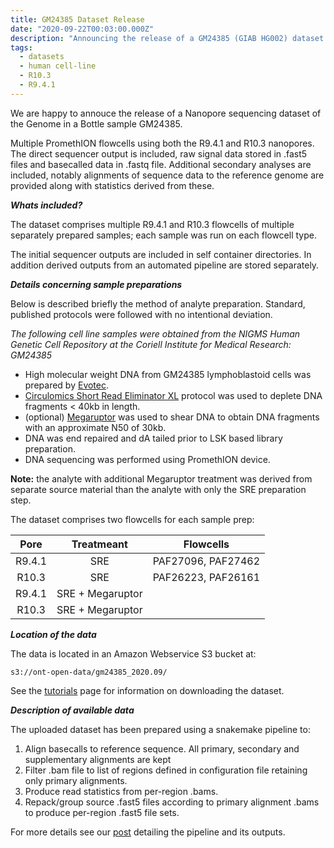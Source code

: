 ```yaml
---
title: GM24385 Dataset Release
date: "2020-09-22T00:03:00.000Z"
description: "Announcing the release of a GM24385 (GIAB HG002) dataset."
tags:
  - datasets
  - human cell-line
  - R10.3
  - R9.4.1
---
```


We are happy to annouce the release of a Nanopore sequencing dataset
of the Genome in a Bottle sample GM24385.

Multiple PromethION flowcells using both the R9.4.1 and R10.3 nanopores.
The direct sequencer output is included, raw signal data stored in
.fast5 files and basecalled data in .fastq file. Additional secondary
analyses are included, notably alignments of sequence data to the
reference genome are provided along with statistics derived from these.


***Whats included?***

The dataset comprises multiple R9.4.1 and R10.3 flowcells of multiple
separately prepared samples; each sample was run on each flowcell type.

The initial sequencer outputs are included in self container directories.
In addition derived outputs from an automated pipeline are stored
separately.


***Details concerning sample preparations***

Below is described briefly the method of analyte preparation. Standard, published
protocols were followed with no intentional deviation.

*The following cell line samples were obtained from the NIGMS Human Genetic Cell
Repository at the Coriell Institute for Medical Research: GM24385*

- High molecular weight DNA from GM24385 lymphoblastoid cells was prepared by 
  [Evotec](https://www.evotec.com/en).
- [Circulomics Short Read Eliminator XL](https://www.circulomics.com/store/Short-Read-Eliminator-XL-p138401730)
  protocol was used to deplete DNA fragments < 40kb in length.
- (optional) [Megaruptor](https://www.diagenode.com/en/categories/megaruptor)
  was used to shear DNA to obtain DNA fragments with an approximate N50 of 30kb.
- DNA was end repaired and dA tailed prior to LSK based library preparation.
- DNA sequencing was performed using PromethION device.

**Note:** the analyte with additional Megaruptor treatment was derived from
separate source material than the analyte with only the SRE preparation step.

The dataset comprises two flowcells for each sample prep:

| Pore   | Treatmeant       | Flowcells          |
|:------:|:----------------:|:------------------:|
| R9.4.1 |        SRE       | PAF27096, PAF27462 |
| R10.3  |        SRE       | PAF26223, PAF26161 |
| R9.4.1 | SRE + Megaruptor |                    |
| R10.3  | SRE + Megaruptor |                    |


***Location of the data***

The data is located in an Amazon Webservice S3 bucket at:

    s3://ont-open-data/gm24385_2020.09/

See the [tutorials](/tutorials/) page for information on downloading the dataset.


***Description of available data***

The uploaded dataset has been prepared using a snakemake pipeline to:

1. Align basecalls to reference sequence. All primary, secondary and
supplementary alignments are kept
2. Filter .bam file to list of regions defined in configuration file
retaining only primary alignments.
3. Produce read statistics from per-region .bams.
4. Repack/group source .fast5 files according to primary alignment .bams
to produce per-region .fast5 file sets.

For more details see our [post](/katuali_human_pipeline/) detailing the
pipeline and its outputs.
